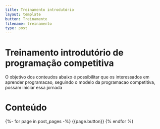 ```yaml
---
title: Treinamento introdutório
layout: template
button: Treinamento
filename: treinamento
type: post
---
```

# Treinamento introdutório de programação competitiva
O objetivo dos conteudos abaixo é possibilitar que os interessados em aprender programacao, seguindo o modelo da programacao competitiva, possam iniciar essa jornada

# Conteúdo
{%- for page in post_pages -%}
{{page.button}}
{% endfor %}
